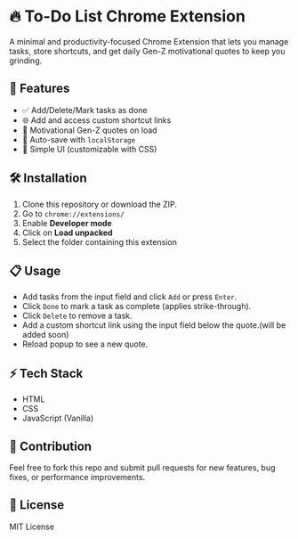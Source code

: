 # 🔥 To-Do List Chrome Extension

A minimal and productivity-focused Chrome Extension that lets you manage tasks, store shortcuts, and get daily Gen-Z motivational quotes to keep you grinding.

## 🚀 Features

- ✅ Add/Delete/Mark tasks as done
- 🌐 Add and access custom shortcut links
- 🧠 Motivational Gen-Z quotes on load
- 💾 Auto-save with `localStorage`
- 🎨 Simple UI (customizable with CSS)


## 🛠️ Installation

1. Clone this repository or download the ZIP.
2. Go to `chrome://extensions/`
3. Enable **Developer mode**
4. Click on **Load unpacked**
5. Select the folder containing this extension

## 📋 Usage

- Add tasks from the input field and click `Add` or press `Enter`.
- Click `Done` to mark a task as complete (applies strike-through).
- Click `Delete` to remove a task.
- Add a custom shortcut link using the input field below the quote.(will be added soon)
- Reload popup to see a new quote.

## ⚡ Tech Stack

- HTML
- CSS
- JavaScript (Vanilla)

## 🙌 Contribution

Feel free to fork this repo and submit pull requests for new features, bug fixes, or performance improvements.

## 📄 License

MIT License

